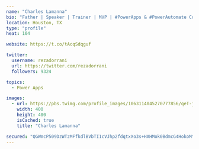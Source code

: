 ```yaml
---
name: "Charles Lamanna"
bio: "Father | Speaker | Trainer | MVP | #PowerApps & #PowerAutomate Community Super User | YouTuber Right-pointing triangle http://youtube.com/c/rezadorrani | Learn - Share - Clockwise rightwards and leftwards open circle arrows"
location: Houston, TX
type: "profile"
heat: 104

website: https://t.co/tAcqSdqguf

twitter:
  username: rezadorrani
  url: https://twitter.com/rezadorrani
  followers: 9324

topics:
  - Power Apps

images:
  - url: https://pbs.twimg.com/profile_images/1063114045270777856/qeT-jpWr_400x400.jpg
    width: 400
    height: 400
    isCached: true
    title: "Charles Lamanna"

secured: "QGWmcP509DzWTzMFfkdlBVbTI1cVJhp2fdqtxXo3s+HAHMok0BdmcG4HokoMt3Rkv15HEClhvLx/GpVba6/mT2BRnJK+rE46dTCVsPw0DnC9qVf9Z0wXdNyeWf7KkNNSK/cRGMtcfHj3qS1EhBJC4Oh9e2oGjjxdbprIBm6dkqLX53EtRasxCjSzKXU2KKyT82fhDM6eJaR6MiNsegGe0l2TrlDJxzVp3h/72zgeewpvLy+d+AEbvIp1J3gr2ZZVaI0HRFB2MHKFNunEd6F8V9qbAjnxpG3qtqVL+GebDCCjXfYLz6TjhisP2sAAXZqmS4nd0UixRXrZqCgZIYrl7XfeihTup/v6G+TLE5E6poEwjI1RzjKlfW59rcyFiW+8bXnvs7YR6CtHbTa6rov/VBYXMcomSIQ6646MVJqJLHc=;IfWR+YQaFjH0An+TN97vfw=="
---
```


